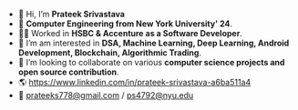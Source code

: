 - 👋 Hi, I’m **Prateek Srivastava**
- 👀 **Computer Engineering from New York University' 24**.
- 👩‍💻 Worked in **HSBC & Accenture as a Software Developer**.
- 🌱 I’m am interested in **DSA, Machine Learning, Deep Learning, Android Development, Blockchain, Algorithmic Trading**.
- 💞️ I’m looking to collaborate on various **computer science projects and open source contribution**.
- 🌎 https://www.linkedin.com/in/prateek-srivastava-a6ba511a4
- 📧 prateeks778@gmail.com / ps4792@nyu.edu
<!---
ps1899/ps1899 is a ✨ special ✨ repository because its `README.md` (this file) appears on your GitHub profile.
You can click the Preview link to take a look at your changes.
--->
